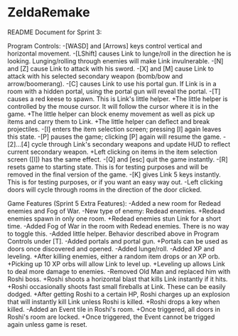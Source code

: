 # ZeldaRemake
README Document for Sprint 3:

Program Controls:
	-[WASD] and [Arrows] keys control vertical and horizontal movement.	
	-[LShift] causes Link to lunge/roll in the direction he is looking. Lunging/rolling through enemies will make Link invulnerable.
	-[N] and [Z] cause Link to attack with his sword.
	-[X] and [M] cause Link to attack with his selected secondary weapon (bomb/bow and arrow/boomerang).
	-[C] causes Link to use his portal gun. If Link is in a room with a hidden portal, using the portal gun will reveal the portal.
	-[T] causes a red keese to spawn. This is Link's little helper.
		+The little helper is controlled by the mouse cursor. It will follow the cursor where it is in the game.
		+The little helper can block enemy movement as well as pick up items and carry them to Link. 
		+The little helper can deflect and break projectiles.
	-[I] enters the item selection screen; pressing [I] again leaves this state.
		-[P] pauses the game; clicking [P] again will resume the game. 
	-[2]...[4] cycle through Link's secondary weapons and update HUD to reflect current secondary weapon.
		+Left clicking on items in the item selection screen ([I]) has the same effect.
	-[Q] and [esc] quit the game instantly.
	-[R] resets game to starting state. This is for testing purposes and will be removed in the final version of the game.
	-[K] gives Link 5 keys instantly. This is for testing purposes, or if you want an easy way out.
	-Left clicking doors will cycle through rooms in the direction of the door clicked.


Game Features (Sprint 5 Extra Features):
	-Added a new room for Redead enemies and Fog of War.
	-New type of enemy: Redead enemies.
		+Redead enemies spawn in only one room.
		+Redead enemies stun Link for a short time.
	-Added Fog of War in the room with Redead enemies. There is no way to toggle this.
	-Added little helper. Behavior described above in Program Controls under [T].
	-Added portals and portal gun.
		+Portals can be used as doors once discovered and opened.
	-Added lunge/roll.
	-Added XP and leveling.
		+After killing enemies, either a random item drops or an XP orb.
		+Picking up 10 XP orbs will allow Link to level up. 
		+Leveling up allows Link to deal more damage to enemies.
	-Removed Old Man and replaced him with Roshi boss.
		+Roshi shoots a horizontal blast that kills Link instantly if it hits.
		+Roshi occasionally shoots fast small fireballs at Link. These can be easily dodged.
		+After getting Roshi to a certain HP, Roshi charges up an explosion that will instantly kill Link unless Roshi is killed.
		+Roshi drops a key when killed.
	-Added an Event tile in Roshi's room.
		+Once triggered, all doors in Roshi's room are locked.
		+Once triggered, the Event cannot be trigged again unless game is reset.